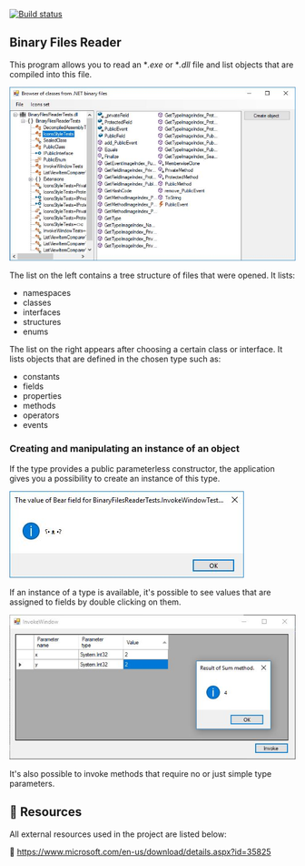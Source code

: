 [![Build status](https://ci.appveyor.com/api/projects/status/6o3es3fa5fxpvf2v?svg=true)](https://ci.appveyor.com/project/monkog/binary-files-reader)

## Binary Files Reader
This program allows you to read an **.exe* or **.dll* file and list objects that are compiled into this file.

![Application screenshot](./.Docs/Application.JPG)

The list on the left contains a tree structure of files that were opened. It lists:
* namespaces
* classes
* interfaces
* structures
* enums

The list on the right appears after choosing a certain class or interface. It lists objects that are defined in the chosen type such as:
* constants
* fields
* properties
* methods
* operators
* events

### Creating and manipulating an instance of an object
If the type provides a public parameterless constructor, the application gives you a possibility to create an instance of this type.  

![Field value window screenshot](./.Docs/FieldValue.JPG)

If an instance of a type is available, it's possible to see values that are assigned to fields by double clicking on them.

![Invoke method window screenshot](./.Docs/MethodInvoke.JPG)

It's also possible to invoke methods that require no or just simple type parameters.


## :link: Resources
All external resources used in the project are listed below:

:art: https://www.microsoft.com/en-us/download/details.aspx?id=35825